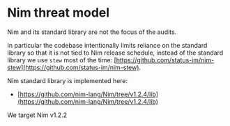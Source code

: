 # Nim threat model

Nim and its standard library are not the focus of the audits.

In particular the codebase intentionally limits reliance on the standard library
so that it is not tied to Nim release schedule, instead of the standard library
we use `stew` most of the time: [https://github.com/status-im/nim-stew](https://github.com/status-im/nim-stew).

Nim standard library is implemented here:
- [https://github.com/nim-lang/Nim/tree/v1.2.4/lib](https://github.com/nim-lang/Nim/tree/v1.2.4/lib)

We target Nim v1.2.2
